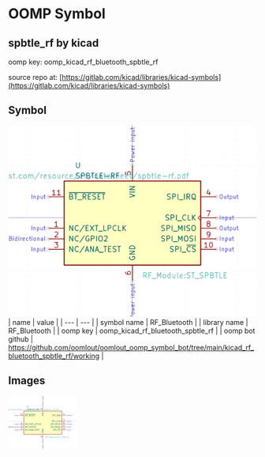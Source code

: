 # OOMP Symbol  
## spbtle_rf  by kicad  
  
oomp key: oomp_kicad_rf_bluetooth_spbtle_rf  
  
source repo at: [https://gitlab.com/kicad/libraries/kicad-symbols](https://gitlab.com/kicad/libraries/kicad-symbols)  
## Symbol  
  
[![working.png](working_600.png)](working.png)  
| name | value | 
| --- | --- | 
| symbol name | RF_Bluetooth | 
| library name | RF_Bluetooth | 
| oomp key | oomp_kicad_rf_bluetooth_spbtle_rf | 
| oomp bot github | https://github.com/oomlout/oomlout_oomp_symbol_bot/tree/main/kicad_rf_bluetooth_spbtle_rf/working | 
## Images  
  
[![working.png](working_140.png)](working.png)  
